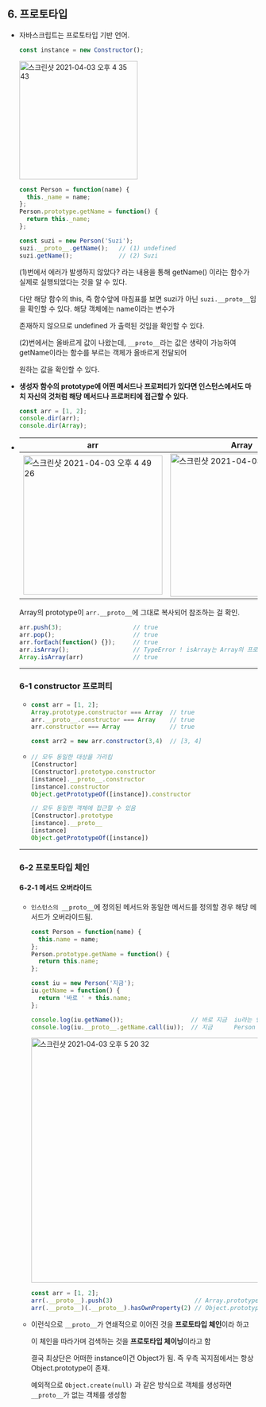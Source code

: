 ## 6. 프로토타입

- 자바스크립트는 프로토타입 기반 언어.

  ```javascript
  const instance = new Constructor();
  ```

  <img width="238" alt="스크린샷 2021-04-03 오후 4 35 43" src="https://user-images.githubusercontent.com/42029230/113499947-1ad72c00-9555-11eb-870c-e91f49b3c0c7.png">

  ```javascript
  const Person = function(name) {
    this._name = name;
  };
  Person.prototype.getName = function() {
    return this._name;
  };
  
  const suzi = new Person('Suzi');
  suzi.__proto__.getName();   // (1) undefined
  suzi.getName();             // (2) Suzi
  ```

  (1)번에서 에러가 발생하지 않았다? 라는 내용을 통해 getName() 이라는 함수가 실제로 실행되었다는 것을 알 수 있다.

  다만 해당 함수의 this, 즉 함수앞에 마침표를 보면 suzi가 아닌 `suzi.__proto__`임을  확인할 수 있다.  해당 객체에는 name이라는 변수가

  존재하지 않으므로 undefined 가 출력된 것임을 확인할 수 있다.

  (2)번에서는 올바르게 값이 나왔는데, `__proto__`라는 값은 생략이 가능하여 getName이라는 함수를 부르는 객체가 올바르게 전달되어

  원하는 값을 확인할 수 있다.

- **생성자 함수의 prototype에 어떤 메서드나 프로퍼티가 있다면 인스턴스에서도 마치 자신의 것처럼 해당 메서드나 프로퍼티에 접근할 수 있다.**

  ```javascript
  const arr = [1, 2];
  console.dir(arr);
  console.dir(Array);
  ```

- | arr                                                          | Array                                                        |
  | ------------------------------------------------------------ | ------------------------------------------------------------ |
  | <img width="280" alt="스크린샷 2021-04-03 오후 4 49 26" src="https://user-images.githubusercontent.com/42029230/113499970-67226c00-9555-11eb-977c-a3015e3894be.png"> | <img width="288" alt="스크린샷 2021-04-03 오후 4 50 40" src="https://user-images.githubusercontent.com/42029230/113499986-7dc8c300-9555-11eb-8496-6f06fd66152b.png"> |

  Array의 prototype이 `arr.__proto__`에 그대로 복사되어 참조하는 걸 확인.

  ```javascript
  arr.push(3);                    // true
  arr.pop();                      // true
  arr.forEach(function() {});     // true
  arr.isArray();                  // TypeError ! isArray는 Array의 프로토타입이 아님
  Array.isArray(arr)              // true
  ```

  ------

  ### 6-1 constructor 프로퍼티

  - ```javascript
    const arr = [1, 2];
    Array.prototype.constructor === Array  // true
    arr.__proto__.constructor === Array    // true
    arr.constructor === Array              // true
    
    const arr2 = new arr.constructor(3,4)  // [3, 4]
    ```

  - ```javascript
    // 모두 동일한 대상을 가리킴
    [Constructor]
    [Constructor].prototype.constructor
    [instance].__proto__.constructor
    [instance].constructor
    Object.getPrototypeOf([instance]).constructor
    
    // 모두 동일한 객체에 접근할 수 있음
    [Constructor].prototype
    [instance].__proto__
    [instance]
    Object.getPrototypeOf([instance])
    ```

  -------

  ### 6-2 프로토타입 체인

  #### 	6-2-1 메서드 오버라이드

  - `인스턴스의 __proto__`에 정의된 메서드와 동일한 메서드를 정의할 경우 해당 메서드가 오버라이드됨.

    ```javascript
    const Person = function(name) {
      this.name = name;
    };
    Person.prototype.getName = function() {
      return this.name;
    };
    
    const iu = new Person('지금');
    iu.getName = function() {
      return '바로 ' + this.name;
    };
    
    console.log(iu.getName());                   // 바로 지금  iu라는 인스턴스 메서드
    console.log(iu.__proto__.getName.call(iu));  // 지금      Person 내 메서드
    ```

    <img width="493" alt="스크린샷 2021-04-03 오후 5 20 32" src="https://user-images.githubusercontent.com/42029230/113500000-9802a100-9555-11eb-9a32-764b43b776b4.png">

    ```javascript
    const arr = [1, 2];
    arr(.__proto__).push(3)                       // Array.prototype
    arr(.__proto__)(.__proto__).hasOwnProperty(2) // Object.prototype
    ```

  - 이런식으로 `__proto__`가 연쇄적으로 이어진 것을 **프로토타입 체인**이라 하고

    이 체인을 따라가며 검색하는 것을 **프로토타입 체이닝**이라고 함

    결국 최상단은 어떠한 instance이건 Object가 됨. 즉 우측 꼭지점에서는 항상 Object.prototype이 존재.

    예외적으로 `Object.create(null)` 과 같은 방식으로 객체를 생성하면 `__proto__`가 없는 객체를 생성함

    

  